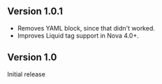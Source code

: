 ## Version 1.0.1

- Removes YAML block, since that didn't worked.
- Improves Liquid tag support in Nova 4.0+.

## Version 1.0

Initial release
